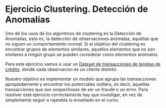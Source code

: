# Ejercicio Clustering. Detección de Anomalías

Uno de los usos de los algoritmos de clustering es la Detección de Anomalías, esto es, la detección de observaciones anómalas, aquellas que no siguen un comportamiento normal. Si el objetivo del clustering es encontrar grupos de elementos similares, aquellos elementos que no son similares a ningún grupo se pueden considerar como elementos anómalos.

Para este ejercicio vamos a usar un [Dataset de transacciones de tarjetas de crédito](https://www.kaggle.com/arjunbhasin2013/ccdata), donde cada observacion es un cliente distinto.

Nuestro objetivo es implementar un modelo que agrupa las transacciones apropiadamente y encontrar los potenciales outliers, es decir, aquellas transacciones que son sospechosas de ser un fraude o un error. Para resolver este ejercicio correctamente hay que investigar, en vez de simplemente seguir a rajatabla lo enseñado en el curso.
